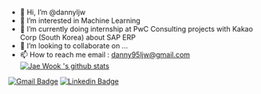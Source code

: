 - 👋 Hi, I’m @dannyljw
- 👀 I’m interested in Machine Learning
- 🌱 I’m currently doing internship at PwC Consulting projects with Kakao Corp (South Korea) about SAP ERP
- 💞️ I’m looking to collaborate on ...
- 📫 How to reach me email : danny95ljw@gmail.com
[![Jae Wook 's github stats](https://github-readme-stats.vercel.app/api?username=username)](https://github.com/dannyljw/github-readme-stats)

[![Gmail Badge](https://img.shields.io/badge/Gmail-d14836?style=flat-square&logo=Gmail&logoColor=white&link=mailto:snugyun01@gmail.com)](mailto:danny95ljw@gmail.com)
[![Linkedin Badge](https://img.shields.io/badge/-LinkedIn-blue?style=flat-square&logo=Linkedin&logoColor=white&link=https://www.linkedin.com/in/seong-yun-byeon-8183a8113/)](https://www.linkedin.com/in/jae-wook-danny-lee-492221167/)


<!---
dannyljw/dannyljw is a ✨ special ✨ repository because its `README.md` (this file) appears on your GitHub profile.
You can click the Preview link to take a look at your changes.
--->
